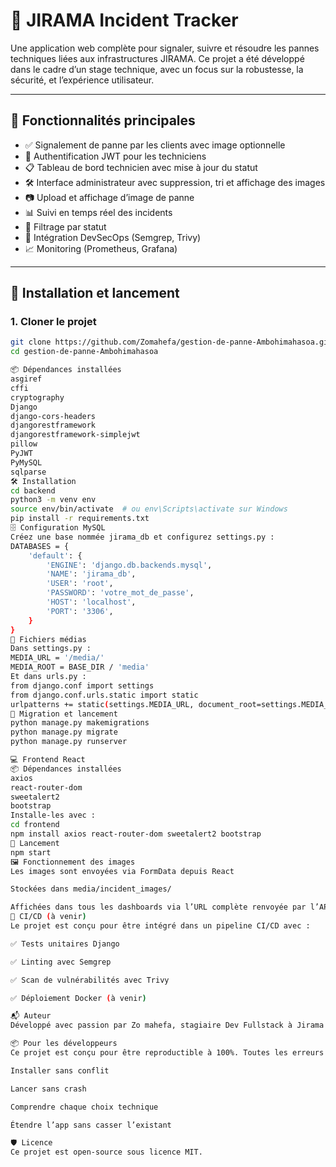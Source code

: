 # 🔧 JIRAMA Incident Tracker

Une application web complète pour signaler, suivre et résoudre les pannes techniques liées aux infrastructures JIRAMA. Ce projet a été développé dans le cadre d’un stage technique, avec un focus sur la robustesse, la sécurité, et l’expérience utilisateur.

---

## 🧠 Fonctionnalités principales

- ✅ Signalement de panne par les clients avec image optionnelle
- 🔐 Authentification JWT pour les techniciens
- 📋 Tableau de bord technicien avec mise à jour du statut
- 🛠️ Interface administrateur avec suppression, tri et affichage des images
- 📷 Upload et affichage d’image de panne
- 📊 Suivi en temps réel des incidents
- 🔎 Filtrage par statut
- 🧪 Intégration DevSecOps (Semgrep, Trivy)
- 📈 Monitoring (Prometheus, Grafana)

---

## 🚀 Installation et lancement

### 1. Cloner le projet
```bash
git clone https://github.com/Zomahefa/gestion-de-panne-Ambohimahasoa.git
cd gestion-de-panne-Ambohimahasoa

📦 Dépendances installées
asgiref
cffi
cryptography
Django
django-cors-headers
djangorestframework
djangorestframework-simplejwt
pillow
PyJWT
PyMySQL
sqlparse
🛠️ Installation
cd backend
python3 -m venv env
source env/bin/activate  # ou env\Scripts\activate sur Windows
pip install -r requirements.txt
🗄️ Configuration MySQL
Créez une base nommée jirama_db et configurez settings.py :
DATABASES = {
    'default': {
        'ENGINE': 'django.db.backends.mysql',
        'NAME': 'jirama_db',
        'USER': 'root',
        'PASSWORD': 'votre_mot_de_passe',
        'HOST': 'localhost',
        'PORT': '3306',
    }
}
📂 Fichiers médias
Dans settings.py :
MEDIA_URL = '/media/'
MEDIA_ROOT = BASE_DIR / 'media'
Et dans urls.py :
from django.conf import settings
from django.conf.urls.static import static
urlpatterns += static(settings.MEDIA_URL, document_root=settings.MEDIA_ROOT)
🔧 Migration et lancement
python manage.py makemigrations
python manage.py migrate
python manage.py runserver

💻 Frontend React
📦 Dépendances installées
axios
react-router-dom
sweetalert2
bootstrap
Installe-les avec :
cd frontend
npm install axios react-router-dom sweetalert2 bootstrap
🚀 Lancement
npm start
🖼️ Fonctionnement des images
Les images sont envoyées via FormData depuis React

Stockées dans media/incident_images/

Affichées dans tous les dashboards via l’URL complète renvoyée par l’API
🧪 CI/CD (à venir)
Le projet est conçu pour être intégré dans un pipeline CI/CD avec :

✅ Tests unitaires Django

✅ Linting avec Semgrep

✅ Scan de vulnérabilités avec Trivy

✅ Déploiement Docker (à venir)

📬 Auteur
Développé avec passion par Zo mahefa, stagiaire Dev Fullstack à Jirama Madagascar 🇲🇬(2025) Ce projet est le fruit d’un apprentissage rigoureux, d’une volonté de transparence et d’une obsession pour la robustesse.

📦 Pour les développeurs
Ce projet est conçu pour être reproductible à 100%. Toutes les erreurs rencontrées ont été documentées et corrigées pour que vous puissiez :

Installer sans conflit

Lancer sans crash

Comprendre chaque choix technique

Étendre l’app sans casser l’existant

🛡️ Licence
Ce projet est open-source sous licence MIT.

